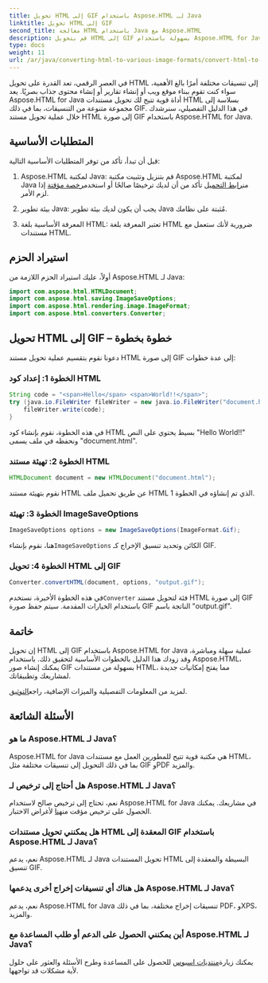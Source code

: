 ```yaml
---
title: تحويل HTML إلى GIF باستخدام Aspose.HTML لـ Java
linktitle: تحويل HTML إلى GIF
second_title: معالجة HTML باستخدام Java مع Aspose.HTML
description: قم بتحويل HTML إلى GIF بسهولة باستخدام Aspose.HTML for Java. قم بإنشاء صور مذهلة من مستندات HTML. ابدأ الآن!
type: docs
weight: 11
url: /ar/java/converting-html-to-various-image-formats/convert-html-to-gif/
---
```


في العصر الرقمي، تعد القدرة على تحويل HTML إلى تنسيقات مختلفة أمرًا بالغ الأهمية، سواء كنت تقوم ببناء موقع ويب أو إنشاء تقارير أو إنشاء محتوى جذاب بصريًا. يعد Aspose.HTML for Java أداة قوية تتيح لك تحويل مستندات HTML بسلاسة إلى مجموعة متنوعة من التنسيقات، بما في ذلك GIF. في هذا الدليل التفصيلي، سنرشدك خلال عملية تحويل مستند HTML إلى صورة GIF باستخدام Aspose.HTML for Java.

## المتطلبات الأساسية

قبل أن تبدأ، تأكد من توفر المتطلبات الأساسية التالية:

1. Aspose.HTML لمكتبة Java: قم بتنزيل وتثبيت مكتبة Aspose.HTML لمكتبة Java من[رابط التحميل](https://releases.aspose.com/html/java/) تأكد من أن لديك ترخيصًا صالحًا أو استخدم[رخصة مؤقتة](https://purchase.aspose.com/temporary-license/) إذا لزم الأمر.

2. بيئة تطوير Java: يجب أن يكون لديك بيئة تطوير Java مُثبتة على نظامك.

3. المعرفة الأساسية بلغة HTML: تعتبر المعرفة بلغة HTML ضرورية لأنك ستعمل مع مستندات HTML.

## استيراد الحزم

أولاً، عليك استيراد الحزم اللازمة من Aspose.HTML لـ Java:

```java
import com.aspose.html.HTMLDocument;
import com.aspose.html.saving.ImageSaveOptions;
import com.aspose.html.rendering.image.ImageFormat;
import com.aspose.html.converters.Converter;
```

## تحويل HTML إلى GIF – خطوة بخطوة

دعونا نقوم بتقسيم عملية تحويل مستند HTML إلى صورة GIF إلى عدة خطوات:

### الخطوة 1: إعداد كود HTML

```java
String code = "<span>Hello</span> <span>World!!</span>";
try (java.io.FileWriter fileWriter = new java.io.FileWriter("document.html")) {
    fileWriter.write(code);
}
```

في هذه الخطوة، نقوم بإنشاء كود HTML بسيط يحتوي على النص "Hello World!!" ونحفظه في ملف يسمى "document.html".

### الخطوة 2: تهيئة مستند HTML

```java
HTMLDocument document = new HTMLDocument("document.html");
```

نقوم بتهيئة مستند HTML عن طريق تحميل ملف HTML الذي تم إنشاؤه في الخطوة 1.

### الخطوة 3: تهيئة ImageSaveOptions

```java
ImageSaveOptions options = new ImageSaveOptions(ImageFormat.Gif);
```

 هنا، نقوم بإنشاء`ImageSaveOptions` الكائن وتحديد تنسيق الإخراج كـ GIF.

### الخطوة 4: تحويل HTML إلى GIF

```java
Converter.convertHTML(document, options, "output.gif");
```

 في هذه الخطوة الأخيرة، نستخدم`Converter` فئة لتحويل مستند HTML إلى صورة GIF باستخدام الخيارات المقدمة. سيتم حفظ صورة GIF الناتجة باسم "output.gif".

## خاتمة

إن تحويل HTML إلى GIF باستخدام Aspose.HTML for Java عملية سهلة ومباشرة، وقد زودك هذا الدليل بالخطوات الأساسية لتحقيق ذلك. باستخدام Aspose.HTML، يمكنك إنشاء صور GIF بسهولة من مستندات HTML، مما يفتح إمكانيات جديدة لمشاريعك وتطبيقاتك.

 لمزيد من المعلومات التفصيلية والميزات الإضافية، راجع[التوثيق](https://reference.aspose.com/html/java/).

## الأسئلة الشائعة

### ما هو Aspose.HTML لـ Java؟
   Aspose.HTML for Java هي مكتبة قوية تتيح للمطورين العمل مع مستندات HTML، بما في ذلك التحويل إلى تنسيقات مختلفة مثل GIF وPDF والمزيد.

### هل أحتاج إلى ترخيص لـ Aspose.HTML لـ Java؟
 نعم، تحتاج إلى ترخيص صالح لاستخدام Aspose.HTML for Java في مشاريعك. يمكنك الحصول على ترخيص مؤقت من[هنا](https://purchase.aspose.com/temporary-license/) لأغراض الاختبار.

### هل يمكنني تحويل مستندات HTML المعقدة إلى GIF باستخدام Aspose.HTML لـ Java؟
نعم، يدعم Aspose.HTML لـ Java تحويل المستندات HTML البسيطة والمعقدة إلى تنسيق GIF.

### هل هناك أي تنسيقات إخراج أخرى يدعمها Aspose.HTML لـ Java؟
نعم، يدعم Aspose.HTML for Java تنسيقات إخراج مختلفة، بما في ذلك PDF، وXPS، والمزيد.

### أين يمكنني الحصول على الدعم أو طلب المساعدة مع Aspose.HTML لـ Java؟
 يمكنك زيارة[منتديات اسبوس](https://forum.aspose.com/) للحصول على المساعدة وطرح الأسئلة والعثور على حلول لأية مشكلات قد تواجهها.